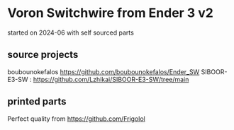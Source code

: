 # Voron Switchwire from Ender 3 v2

started on 2024-06 with self sourced parts

## source projects
boubounokefalos https://github.com/boubounokefalos/Ender_SW
SIBOOR-E3-SW : https://github.com/Lzhikai/SIBOOR-E3-SW/tree/main

## printed parts 
Perfect quality from https://github.com/Frigolol
